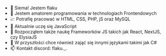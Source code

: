 - 👋 Siema! Jestem flaku
- 👀 Jestem amatorem programowania w technologiach Frontendowych
- 📈 Potrafię pracować w HTML, CSS, PHP, jS oraz MySQL
- 🌱 Aktualnie uczę się JavaScript
- 💞️ Rozpocząłem także naukę Frameworków JS takich jak React, NextJS, czy ElysiaJS
- 📨 W przyszłości chce również zająć się innymi językami takimi jak C#
- 📫 Kontakt discord: flaku._.

<!---
flakuu/flakuu is a ✨ special ✨ repository because its `README.md` (this file) appears on your GitHub profile.
You can click the Preview link to take a look at your changes.
--->
